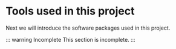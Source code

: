 # Tools used in this project

Next we will introduce the software packages used in this project.

::: warning Incomplete
This section is incomplete.
:::
